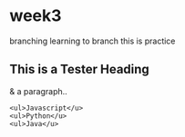 # week3
branching
learning to branch
this is practice
<div class= "practice post">
  <h2 id="test heading">This is a Tester Heading</h2>
  
  <p>& a paragraph..</p>
  
    <ul>Javascript</u>
    <ul>Python</u>
    <ul>Java</u>
  

